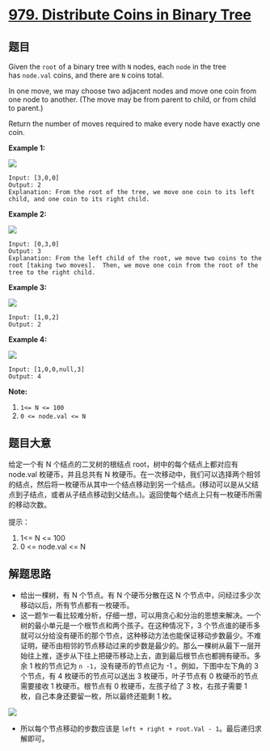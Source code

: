 # [979. Distribute Coins in Binary Tree](https://leetcode.com/problems/distribute-coins-in-binary-tree/)


## 题目

Given the `root` of a binary tree with `N` nodes, each `node` in the tree has `node.val` coins, and there are `N` coins total.

In one move, we may choose two adjacent nodes and move one coin from one node to another. (The move may be from parent to child, or from child to parent.)

Return the number of moves required to make every node have exactly one coin.

**Example 1:**

![](https://assets.leetcode.com/uploads/2019/01/18/tree1.png)

    Input: [3,0,0]
    Output: 2
    Explanation: From the root of the tree, we move one coin to its left child, and one coin to its right child.

**Example 2:**

![](https://assets.leetcode.com/uploads/2019/01/18/tree2.png)

    Input: [0,3,0]
    Output: 3
    Explanation: From the left child of the root, we move two coins to the root [taking two moves].  Then, we move one coin from the root of the tree to the right child.

**Example 3:**

![](https://assets.leetcode.com/uploads/2019/01/18/tree3.png)

    Input: [1,0,2]
    Output: 2

**Example 4:**

![](https://assets.leetcode.com/uploads/2019/01/18/tree4.png)

    Input: [1,0,0,null,3]
    Output: 4

**Note:**

1. `1<= N <= 100`
2. `0 <= node.val <= N`

## 题目大意

给定一个有 N 个结点的二叉树的根结点 root，树中的每个结点上都对应有 node.val 枚硬币，并且总共有 N 枚硬币。在一次移动中，我们可以选择两个相邻的结点，然后将一枚硬币从其中一个结点移动到另一个结点。(移动可以是从父结点到子结点，或者从子结点移动到父结点。)。返回使每个结点上只有一枚硬币所需的移动次数。

提示：

1. 1<= N <= 100
2. 0 <= node.val <= N


## 解题思路

- 给出一棵树，有 N 个节点。有 N 个硬币分散在这 N 个节点中，问经过多少次移动以后，所有节点都有一枚硬币。
- 这一题乍一看比较难分析，仔细一想，可以用贪心和分治的思想来解决。一个树的最小单元是一个根节点和两个孩子。在这种情况下，3 个节点谁的硬币多就可以分给没有硬币的那个节点，这种移动方法也能保证移动步数最少。不难证明，硬币由相邻的节点移动过来的步数是最少的。那么一棵树从最下一层开始往上推，逐步从下往上把硬币移动上去，直到最后根节点也都拥有硬币。多余 1 枚的节点记为 `n -1`，没有硬币的节点记为 -1 。例如，下图中左下角的 3 个节点，有 4 枚硬币的节点可以送出 3 枚硬币，叶子节点有 0 枚硬币的节点需要接收 1 枚硬币。根节点有 0 枚硬币，左孩子给了 3 枚，右孩子需要 1 枚，自己本身还要留一枚，所以最终还能剩 1 枚。

![](https://img.halfrost.com/Leetcode/leetcode_979_1.png)

- 所以每个节点移动的步数应该是 `left + right + root.Val - 1`。最后递归求解即可。
